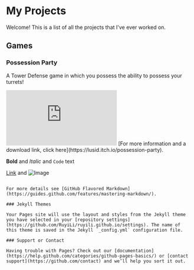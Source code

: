 # My Projects

Welcome! This is a list of all the projects that I've ever worked on.

## Games

### Possession Party
A Tower Defense game in which you possess the ability to possess your turrets!
<iframe src="https://ruyili.github.io/jekyll-slideshow/slides/possessionparty" style="border: none;"></iframe>
[For more information and a download link, click here](https://lusid.itch.io/possession-party).

**Bold** and _Italic_ and `Code` text

[Link](url) and ![Image](src)
```

For more details see [GitHub Flavored Markdown](https://guides.github.com/features/mastering-markdown/).

### Jekyll Themes

Your Pages site will use the layout and styles from the Jekyll theme you have selected in your [repository settings](https://github.com/RuyiLi/ruyili.github.io/settings). The name of this theme is saved in the Jekyll `_config.yml` configuration file.

### Support or Contact

Having trouble with Pages? Check out our [documentation](https://help.github.com/categories/github-pages-basics/) or [contact support](https://github.com/contact) and we’ll help you sort it out.
